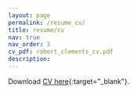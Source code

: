 ```yaml
---
layout: page
permalink: /resume_cv/
title: resume/cv
nav: true
nav_order: 3
cv_pdf: robert_clements_cv.pdf
description: 
---
```


Download [CV here](/assets/pdf/robert_clements_cv.pdf){:target="_blank"}.